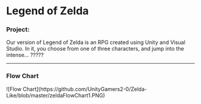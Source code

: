 # Legend of Zelda

 <h3> Project: </h3>
 Our version of Legend of Zelda is an RPG created using Unity and Visual Studio. In it, you choose from one of three characters, and jump into the intense... ?????
 <hr size = "2">
 
 <h3> Flow Chart </h3>
 ![Flow Chart](https://github.com/UnityGamers2-0/Zelda-Like/blob/master/zeldaFlowChart1.PNG)
